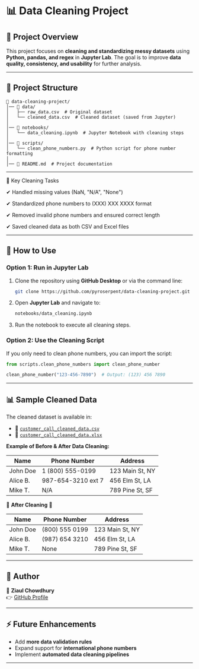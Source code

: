 # 📊 Data Cleaning Project

## 📌 Project Overview
This project focuses on **cleaning and standardizing messy datasets** using **Python, pandas, and regex** in **Jupyter Lab**. The goal is to improve **data quality, consistency, and usability** for further analysis.

---

## 📂 Project Structure
```
📂 data-cleaning-project/
│── 📂 data/
│   ├── raw_data.csv  # Original dataset
│   └── cleaned_data.csv  # Cleaned dataset (saved from Jupyter)
│
│── 📂 notebooks/
│   └── data_cleaning.ipynb  # Jupyter Notebook with cleaning steps
│
│── 📂 scripts/
│   └── clean_phone_numbers.py  # Python script for phone number formatting
│
│── 📝 README.md  # Project documentation
```

---

📝 Key Cleaning Tasks

✔ Handled missing values (NaN, "N/A", "None")

✔ Standardized phone numbers to (XXX) XXX XXXX format

✔ Removed invalid phone numbers and ensured correct length

✔ Saved cleaned data as both CSV and Excel files

---

## 🚀 How to Use

### **Option 1: Run in Jupyter Lab**
1. Clone the repository using **GitHub Desktop** or via the command line:
   ```sh
   git clone https://github.com/pyroserpent/data-cleaning-project.git
   ```
2. Open **Jupyter Lab** and navigate to:
   ```sh
   notebooks/data_cleaning.ipynb
   ```
3. Run the notebook to execute all cleaning steps.

### **Option 2: Use the Cleaning Script**
If you only need to clean phone numbers, you can import the script:
```python
from scripts.clean_phone_numbers import clean_phone_number

clean_phone_number("123-456-7890")  # Output: (123) 456 7890
```

---

## 📊 Sample Cleaned Data
The cleaned dataset is available in:
- 📄 [`customer_call_cleaned_data.csv`](https://github.com/pyroserpent/Data-Cleaning-Project/blob/main/data/customer_call_cleaned_data.csv)
- 📄 [`customer_call_cleaned_data.xlsx`](https://github.com/pyroserpent/Data-Cleaning-Project/blob/main/data/customer_call_cleaned_data.xlsx)

**Example of Before & After Data Cleaning:**

| Name     | Phone Number        | Address                 |
|----------|--------------------|-------------------------|
| John Doe | 1 (800) 555-0199   | 123 Main St, NY        |
| Alice B. | 987-654-3210 ext 7 | 456 Elm St, LA         |
| Mike T.  | N/A                | 789 Pine St, SF        |

🔽 **After Cleaning** 🔽

| Name     | Phone Number       | Address                 |
|----------|-------------------|-------------------------|
| John Doe | (800) 555 0199    | 123 Main St, NY        |
| Alice B. | (987) 654 3210    | 456 Elm St, LA         |
| Mike T.  | None              | 789 Pine St, SF        |

---

## 📝 Author
👤 **Ziaul Chowdhury**  
👉 [GitHub Profile](https://github.com/pyroserpent)  

---

## ⚡ Future Enhancements
- Add **more data validation rules**  
- Expand support for **international phone numbers**  
- Implement **automated data cleaning pipelines**  

---